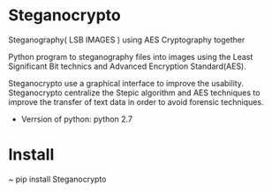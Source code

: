 Steganocrypto
==============
Steganography( LSB IMAGES ) using AES Cryptography together

Python program to steganography files into images using the Least Significant Bit technics and Advanced Encryption Standard(AES).

Steganocrypto use a graphical interface to improve the usability. Steganocrypto centralize the Stepic algorithm and AES techniques to improve the transfer of text data in order to avoid forensic techniques.

- Verrsion of python: python 2.7

Install
=

~ pip install Steganocrypto

